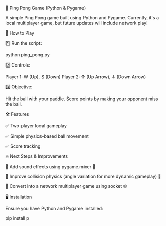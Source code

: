 
🎾 Ping Pong Game (Python & Pygame)

A simple Ping Pong game built using Python and Pygame. Currently, it's a local multiplayer game, but future updates will include network play!

🚀 How to Play

1️⃣ Run the script:

python ping_pong.py

2️⃣ Controls:
	
Player 1: W (Up), S (Down)
Player 2: ↑ (Up Arrow), ↓ (Down Arrow)

3️⃣ Objective:

Hit the ball with your paddle.
Score points by making your opponent miss the ball.

🛠 Features

✅ Two-player local gameplay

✅ Simple physics-based ball movement

✅ Score tracking


🔥 Next Steps & Improvements

🔹 Add sound effects using pygame.mixer 🎵

🔹 Improve collision physics (angle variation for more dynamic gameplay) 🔄

🔹 Convert into a network multiplayer game using socket 🌐


🖥 Installation

Ensure you have Python and Pygame installed:


pip install p

